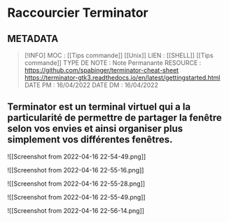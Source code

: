 # Raccourcier Terminator

## METADATA
> [!INFO]
> MOC                    :  [[Tips commande]] [[Unix]]
> LIEN                     :  [[SHELL]] [[Tips commande]]
> TYPE DE NOTE   : Note Permanante
>  RESOURCE        : https://github.com/spabinger/terminator-cheat-sheet https://terminator-gtk3.readthedocs.io/en/latest/gettingstarted.html 
> DATE PM             : 16/04/2022
> DATE DM             : 16/04/2022


## Terminator est un terminal virtuel qui a la particularité de permettre de partager la fenêtre selon vos envies et ainsi organiser plus simplement vos différentes fenêtres.

![[Screenshot from 2022-04-16 22-54-49.png]]

![[Screenshot from 2022-04-16 22-55-16.png]]

![[Screenshot from 2022-04-16 22-55-28.png]]

![[Screenshot from 2022-04-16 22-55-49.png]]

![[Screenshot from 2022-04-16 22-56-14.png]]

